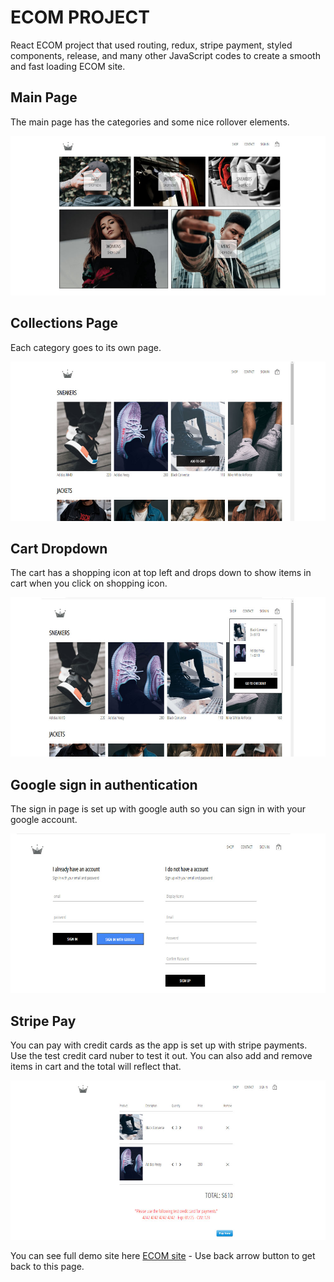 # ECOM PROJECT
React ECOM project that used routing, redux, stripe payment, styled components, release, and many other JavaScript codes to create a smooth and fast loading ECOM site.

## Main Page
The main page has the categories and some nice rollover elements.

![Screenshot](ecom-main.jpg)

## Collections Page
Each category goes to its own page.

![Screenshot](ecom-collections.jpg)

## Cart Dropdown
The cart has a shopping icon at top left and drops down to show items in cart when you click on shopping icon.

![Screenshot](ecom-dropdown.jpg)

## Google sign in authentication
The sign in page is set up with google auth so you can sign in with your google account.

![Screenshot](ecom-google-auth.jpg)

## Stripe Pay
You can pay with credit cards as the app is set up with stripe payments. Use the test credit card nuber to test it out.
You can also add and remove items in cart and the total will reflect that.

![Screenshot](ecom-stripe-pay.jpg)

You can see full demo site here <a href="https://my-crwn-new.herokuapp.com/">ECOM site</a> - Use back arrow button to get back to this page.
